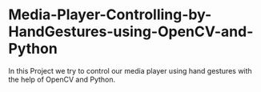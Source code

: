 # Media-Player-Controlling-by-HandGestures-using-OpenCV-and-Python
In this Project we try to control our media player using hand gestures with the help of OpenCV and Python.
